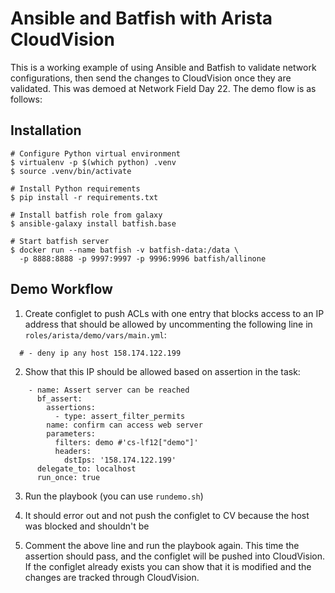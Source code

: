 # Ansible and Batfish with Arista CloudVision
This is a working example of using Ansible and Batfish to validate network configurations, then send the changes to CloudVision once they are validated.  This was demoed at Network Field Day 22.  The demo flow is as follows:

## Installation

```shell
# Configure Python virtual environment
$ virtualenv -p $(which python) .venv
$ source .venv/bin/activate

# Install Python requirements
$ pip install -r requirements.txt

# Install batfish role from galaxy
$ ansible-galaxy install batfish.base

# Start batfish server
$ docker run --name batfish -v batfish-data:/data \
  -p 8888:8888 -p 9997:9997 -p 9996:9996 batfish/allinone
```

## Demo Workflow

1. Create configlet to push ACLs with one entry that blocks access to an IP address that should be allowed by uncommenting the following line in `roles/arista/demo/vars/main.yml`:

```
  # - deny ip any host 158.174.122.199 
```

2. Show that this IP should be allowed based on assertion in the task:
```
	- name: Assert server can be reached
	  bf_assert:
	    assertions:
	      - type: assert_filter_permits
		name: confirm can access web server
		parameters:
		  filters: demo #'cs-lf12["demo"]'
		  headers:
		    dstIps: '158.174.122.199'
	  delegate_to: localhost
	  run_once: true
```
3. Run the playbook (you can use `rundemo.sh`)

4. It should error out and not push the configlet to CV because the host was blocked and shouldn't be

5. Comment the above line and run the playbook again.  This time the assertion should pass, and the configlet will be pushed into CloudVision.  If the configlet already exists you can show that it is modified and the changes are tracked through CloudVision.

